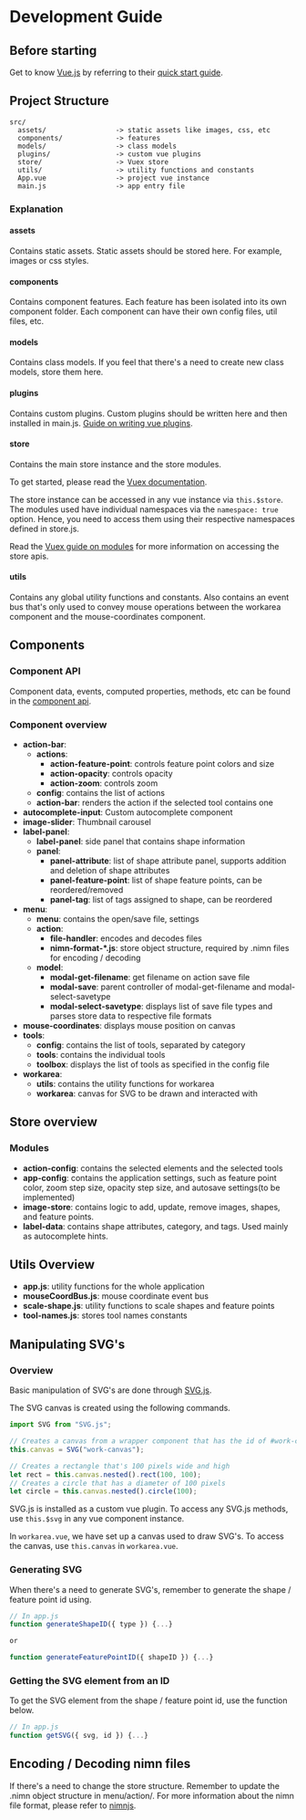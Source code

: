 # Development Guide

## Before starting

Get to know [Vue.js](https://vuejs.org/) by referring to their [quick start guide](https://vuejs.org/v2/guide/#Getting-Started).

## Project Structure

```
src/
  assets/                 -> static assets like images, css, etc    
  components/             -> features
  models/                 -> class models
  plugins/                -> custom vue plugins
  store/                  -> Vuex store
  utils/                  -> utility functions and constants
  App.vue                 -> project vue instance
  main.js                 -> app entry file
```

### Explanation

#### assets
Contains static assets. Static assets should be stored here. For example, images or css styles.

#### components

Contains component features. Each feature has been isolated into its own component folder. Each component can have their own config files, util files, etc.

#### models

Contains class models. If you feel that there's a need to create new class models, store them here.

#### plugins

Contains custom plugins. Custom plugins should be written here and then installed in main.js. [Guide on writing vue plugins](https://vuejs.org/v2/guide/plugins.html#ad).


#### store

Contains the main store instance and the store modules.

To get started, please read the [Vuex documentation](https://vuex.vuejs.org/).

The store instance can be accessed in any vue instance via `this.$store`. The modules used have individual namespaces via the `namespace: true` option. Hence, you need to access them using their respective namespaces defined in store.js.

Read the [Vuex guide on modules](https://vuex.vuejs.org/guide/modules.html) for more information on accessing the store apis.

#### utils

Contains any global utility functions and constants. Also contains an event bus that's only used to convey mouse operations between the workarea component and the mouse-coordinates component.

## Components

### Component API

Component data, events, computed properties, methods, etc can be found in the [component api](component-api.md).

### Component overview

- __action-bar__:
  - __actions__:
    - __action-feature-point__: controls feature point colors and size
    - __action-opacity__: controls opacity
    - __action-zoom__: controls zoom
  - __config__: contains the list of actions
  - __action-bar__: renders the action if the selected tool contains one
- __autocomplete-input__: Custom autocomplete component
- __image-slider__: Thumbnail carousel
- __label-panel__:
  - __label-panel__: side panel that contains shape information
  - __panel__:
    - __panel-attribute__: list of shape attribute panel, supports addition and deletion of shape attributes
    - __panel-feature-point__: list of shape feature points, can be reordered/removed
    - __panel-tag__: list of tags assigned to shape, can be reordered
- __menu__:
  - __menu__: contains the open/save file, settings
  - __action__:
    - __file-handler__: encodes and decodes files
    - __nimn-format-*.js__: store object structure, required by .nimn files for encoding / decoding
  - __model__:
    - __modal-get-filename__: get filename on action save file
    - __modal-save__: parent controller of modal-get-filename and modal-select-savetype
    - __modal-select-savetype__: displays list of save file types and parses store data to respective file formats
- __mouse-coordinates__: displays mouse position on canvas
- __tools__:
  - __config__: contains the list of tools, separated by category
  - __tools__: contains the individual tools
  - __toolbox__: displays the list of tools as specified in the config file
- __workarea__:
  - __utils__: contains the utility functions for workarea
  - __workarea__: canvas for SVG to be drawn and interacted with

## Store overview

### Modules

- __action-config__: contains the selected elements and the selected tools
- __app-config__: contains the application settings, such as feature point color, zoom step size, opacity step size, and autosave settings(to be implemented)
- __image-store__: contains logic to add, update, remove images, shapes, and feature points.
- __label-data__: contains shape attributes, category, and tags. Used mainly as autocomplete hints.

## Utils Overview

- __app.js__: utility functions for the whole application
- __mouseCoordBus.js__: mouse coordinate event bus
- __scale-shape.js__: utility functions to scale shapes and feature points
- __tool-names.js__: stores tool names constants

## Manipulating SVG's

### Overview

Basic manipulation of SVG's are done through [SVG.js](https://svgjs.com/).

The SVG canvas is created using the following commands.

```javascript
import SVG from "SVG.js";

// Creates a canvas from a wrapper component that has the id of #work-canvas
this.canvas = SVG("work-canvas");

// Creates a rectangle that's 100 pixels wide and high
let rect = this.canvas.nested().rect(100, 100);
// Creates a circle that has a diameter of 100 pixels
let circle = this.canvas.nested().circle(100);
```

SVG.js is installed as a custom vue plugin. To access any SVG.js methods, use `this.$svg` in any vue component instance.

In `workarea.vue`, we have set up a canvas used to draw SVG's. To access the canvas, use `this.canvas` in `workarea.vue`.

### Generating SVG

When there's a need to generate SVG's, remember to generate the shape / feature point id using.

```javascript
// In app.js
function generateShapeID({ type }) {...}

or

function generateFeaturePointID({ shapeID }) {...}
```

### Getting the SVG element from an ID

To get the SVG element from the shape / feature point id, use the function below.

```javascript
// In app.js
function getSVG({ svg, id }) {...}
```

## Encoding / Decoding nimn files

If there's a need to change the store structure. Remember to update the .nimn object structure in menu/action/. For more information about the nimn file format, please refer to [nimnjs](https://github.com/nimndata/nimnjs).
